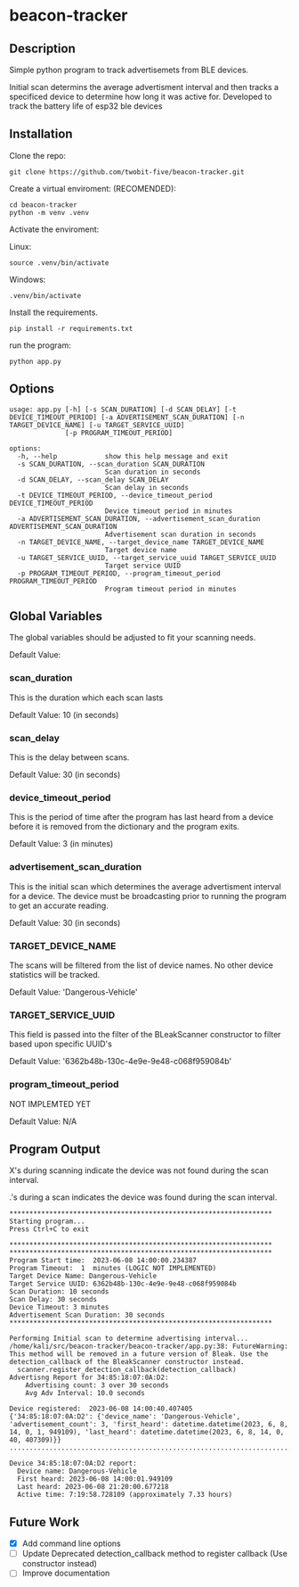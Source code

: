 # beacon-tracker

## Description
Simple python program to track advertisemets from BLE devices.

Initial scan determins the average advertisment interval and then tracks a specificed device to determine how long it was active for.  Developed to track the battery life of esp32 ble devices

## Installation

Clone the repo:
```
git clone https://github.com/twobit-five/beacon-tracker.git

```

Create a virtual enviroment: (RECOMENDED):
```
cd beacon-tracker
python -m venv .venv
```

Activate the enviroment:

Linux:
```
source .venv/bin/activate
```

Windows:
```
.venv/bin/activate
```

Install the requirements.
```
pip install -r requirements.txt
```

run the program:
```
python app.py
```

## Options
```
usage: app.py [-h] [-s SCAN_DURATION] [-d SCAN_DELAY] [-t DEVICE_TIMEOUT_PERIOD] [-a ADVERTISEMENT_SCAN_DURATION] [-n TARGET_DEVICE_NAME] [-u TARGET_SERVICE_UUID]
              [-p PROGRAM_TIMEOUT_PERIOD]

options:
  -h, --help            show this help message and exit
  -s SCAN_DURATION, --scan_duration SCAN_DURATION
                        Scan duration in seconds
  -d SCAN_DELAY, --scan_delay SCAN_DELAY
                        Scan delay in seconds
  -t DEVICE_TIMEOUT_PERIOD, --device_timeout_period DEVICE_TIMEOUT_PERIOD
                        Device timeout period in minutes
  -a ADVERTISEMENT_SCAN_DURATION, --advertisement_scan_duration ADVERTISEMENT_SCAN_DURATION
                        Advertisement scan duration in seconds
  -n TARGET_DEVICE_NAME, --target_device_name TARGET_DEVICE_NAME
                        Target device name
  -u TARGET_SERVICE_UUID, --target_service_uuid TARGET_SERVICE_UUID
                        Target service UUID
  -p PROGRAM_TIMEOUT_PERIOD, --program_timeout_period PROGRAM_TIMEOUT_PERIOD
                        Program timeout period in minutes
```
## Global Variables
The global variables should be adjusted to fit your scanning needs.

Default Value: 

### scan_duration
This is the duration which each scan lasts

Default Value: 10 (in seconds)

### scan_delay
This is the delay between scans.

Default Value: 30 (in seconds)

### device_timeout_period
This is the period of time after the program has last heard from a device before it is removed from the dictionary and the program exits.

Default Value: 3 (in minutes)

### advertisement_scan_duration
This is the initial scan which determines the average advertisment interval for a device.  The device must be broadcasting prior to running the program to get an accurate reading.

Default Value: 30 (in seconds)

### TARGET_DEVICE_NAME 
The scans will be filtered from the list of device names. No other device statistics will be tracked.

Default Value: 'Dangerous-Vehicle'

### TARGET_SERVICE_UUID
This field is passed into the filter of the BLeakScanner constructor to filter based upon specific UUID's

Default Value: '6362b48b-130c-4e9e-9e48-c068f959084b'

### program_timeout_period
NOT IMPLEMTED YET

Default Value: N/A

## Program Output
X's during scanning indicate the device was not found during the scan interval.

.'s during a scan indicates the device was found during the scan interval.

``` Sample Output
******************************************************************
Starting program...
Press Ctrl+C to exit

******************************************************************
******************************************************************
Program Start time:  2023-06-08 14:00:00.234387
Program Timeout:  1  minutes (LOGIC NOT IMPLEMENTED)
Target Device Name: Dangerous-Vehicle
Target Service UUID: 6362b48b-130c-4e9e-9e48-c068f959084b
Scan Duration: 10 seconds
Scan Delay: 30 seconds
Device Timeout: 3 minutes
Advertisement Scan Duration: 30 seconds
******************************************************************

Performing Initial scan to determine advertising interval...
/home/kali/src/beacon-tracker/beacon-tracker/app.py:38: FutureWarning: This method will be removed in a future version of Bleak. Use the detection_callback of the BleakScanner constructor instead.
  scanner.register_detection_callback(detection_callback)
Advertisng Report for 34:85:18:07:0A:D2:
    Advertising count: 3 over 30 seconds
    Avg Adv Interval: 10.0 seconds

Device registered:  2023-06-08 14:00:40.407405
{'34:85:18:07:0A:D2': {'device_name': 'Dangerous-Vehicle', 'advertisement_count': 3, 'first_heard': datetime.datetime(2023, 6, 8, 14, 0, 1, 949109), 'last_heard': datetime.datetime(2023, 6, 8, 14, 0, 40, 407309)}}
...................................................................................................................................................................................................................................................................................................................................................................................................................................................................................................................................................................................................................................................................................XXXX

Device 34:85:18:07:0A:D2 report:
  Device name: Dangerous-Vehicle
  First heard: 2023-06-08 14:00:01.949109
  Last heard: 2023-06-08 21:20:00.677218
  Active time: 7:19:58.728109 (approximately 7.33 hours)
```

## Future Work
- [X] Add command line options
- [ ] Update Deprecated detection_callback method to register callback (Use constructor instead)
- [ ] Improve documentation
